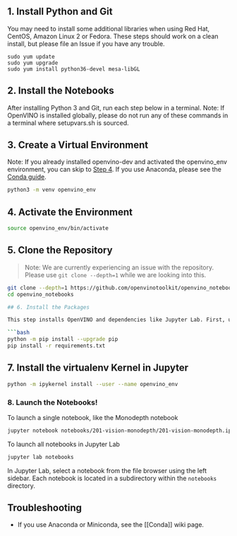 ## 1. Install Python and Git

You may need to install some additional libraries when using Red Hat, CentOS, Amazon Linux 2 or Fedora. These steps should work on a clean install, but please file an Issue if you have any trouble.

```
sudo yum update
sudo yum upgrade
sudo yum install python36-devel mesa-libGL
```

## 2. Install the Notebooks

After installing Python 3 and Git, run each step below in a terminal. Note: If OpenVINO is installed globally, please do not run any of these commands in a terminal where setupvars.sh is sourced.

## 3. Create a Virtual Environment

Note: If you already installed openvino-dev and activated the openvino_env environment, you can skip to [Step 4](#4-clone-the-repository). If you use Anaconda, please see the [Conda guide](https://github.com/openvinotoolkit/openvino_notebooks/wiki/Conda).

```bash
python3 -m venv openvino_env
```

## 4. Activate the Environment

```bash
source openvino_env/bin/activate
```

## 5. Clone the Repository

> Note: We are currently experiencing an issue with the repository. Please use `git clone --depth=1` while we are looking into this.

```bash
git clone --depth=1 https://github.com/openvinotoolkit/openvino_notebooks.git
cd openvino_notebooks

## 6. Install the Packages

This step installs OpenVINO and dependencies like Jupyter Lab. First, upgrade pip to the latest version. Then, install the required dependencies. 

```bash
python -m pip install --upgrade pip
pip install -r requirements.txt
```

## 7. Install the virtualenv Kernel in Jupyter

```bash
python -m ipykernel install --user --name openvino_env
```

### 8. Launch the Notebooks!

To launch a single notebook, like the Monodepth notebook

```bash
jupyter notebook notebooks/201-vision-monodepth/201-vision-monodepth.ipynb
```

To launch all notebooks in Jupyter Lab

```bash
jupyter lab notebooks
```

In Jupyter Lab, select a notebook from the file browser using the left sidebar. Each notebook is located in a subdirectory within the `notebooks` directory.

## Troubleshooting

* If you use Anaconda or Miniconda, see the [[Conda]] wiki page.